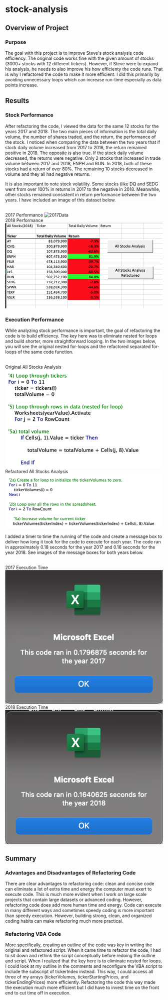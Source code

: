 # stock-analysis

## Overview of Project

### Purpose
The goal with this project is to improve Steve's stock analysis code efficiency. The original code works fine with the given amount of stocks (3000+ stocks with 12 different tickers). However, if Steve were to expand his analysis, he needs to also improve his how efficienty the code runs. That is why I refactored the code to make it more efficient. I did this primarily by avoiding unnecessary loops which can increase run-time especially as data points increase. 

## Results

### Stock Performance 
After refactoring the code, I viewed the data for the same 12 stocks for the years 2017 and 2018. The two main pieces of information is the total daily volume, the number of shares traded, and the return, the performance of the stock. I noticed when comparing the data between the two years that if stock daily volume increased from 2017 to 2018, the return remained positive in 2018. The opposite is also true. If the stock daily volume decreased, the returns were negative. Only 2 stocks that increased in trade volume between 2017 and 2018, ENPH and RUN. In 2018, both of these stocks had a return of over 80%. The remaining 10 stocks decreased in volume and they all had negative returns. <br/>

It is also important to note stock volatility. Some stocks (like DQ and SEDG went from over 100% in returns in 2017 to the negative in 2018. Meanwhile, other stocks remained consistent in return performance between the two years. I have included an image of this dataset below. 

<br/> 2017 Performance ![2017Data](.images/2017Data.png)  <br/> 2018 Performance ![2018Data](/images/2018Data.png) <br/>

### Execution Performance
While analyzing stock performance is important, the goal of refactoring the code is to build efficiency. The key here was to eliminate nested for loops and build shorter, more straightforward looping. In the two images below, you will see the original nested for-loops and the refactored separated for-loops of the same code function. 

<br/> Original All Stocks Analysis ![original](/images/original.png)   <br/> Refactored All Stocks Analysis![refactor](/images/refactor.png) <br/>


I added a timer to time the running of the code and create a message box to deliver how long it took for the code to execute for each year. The code ran in approximately 0.18 seconds for the year 2017 and 0.16 seconds for the year 2018. See images of the message boxes for both years below.

<br/> 2017 Execution Time <br/> ![VBA_Challenge_2017](/images/VBA_Challenge_2017.png)  <br/> 2018 Execution Time <br/>![VBA_Challenge_2018](/images/VBA_Challenge_2018.png) <br/>
## Summary 

### Advantages and Disadvantages of Refactoring Code
There are clear advantages to refactoring code: clean and concise code can eliminate a lot of extra time and energy the computer must exert to execute code. This is much more evident when I work on large scale projects that contain large datasets or advanced coding. However, refactoring code does add more human time and energy. Code can execute in many different ways and sometimes speedy coding is more important than speedy execution. However, building strong, clean, and organized coding habits can make refactoring much more practical. <br/>

### Refactoring VBA Code
More specifically, creating an outline of the code was key in writing the original and refactored script. When it came time to refactor the code, I had to sit down and rethink the script conceptually before redoing the outline and script. When I realized that the key here is to eliminate nested for loops, I could look at my outline in the comments and reconfigure the VBA script to include the subscript of tickerIndex instead. This way, I could access all three of my arrays (tickerVolumes, tickerStartingPrices, and tickerEndingPrices) more efficiently. Refactoring the code this way made the execution much more efficient but I did have to invest time on the front end to cut time off in execution. 



